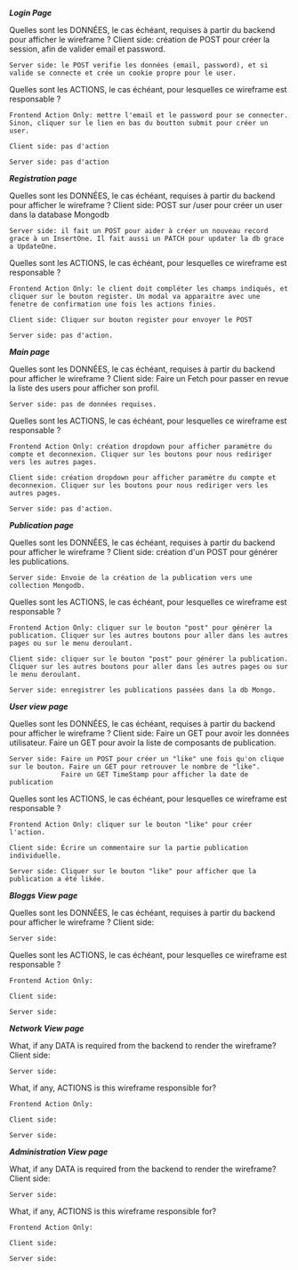 
***Login Page***

Quelles sont les DONNÉES, le cas échéant, requises à partir du backend pour afficher le wireframe ?
    Client side: création de POST pour créer la session, afin de valider email et password. 

    Server side: le POST verifie les données (email, password), et si valide se connecte et crée un cookie propre pour le user. 

Quelles sont les ACTIONS, le cas échéant, pour lesquelles ce wireframe est responsable ?

    Frontend Action Only: mettre l'email et le password pour se connecter. Sinon, cliquer sur le lien en bas du boutton submit pour créer un user. 

    Client side: pas d'action

    Server side: pas d'action


***Registration page***

Quelles sont les DONNÉES, le cas échéant, requises à partir du backend pour afficher le wireframe ?
    Client side: POST sur /user pour créer un user dans la database Mongodb

    Server side: il fait un POST pour aider à créer un nouveau record grace à un InsertOne. Il fait aussi un PATCH pour updater la db grace a UpdateOne.

Quelles sont les ACTIONS, le cas échéant, pour lesquelles ce wireframe est responsable ?

    Frontend Action Only: le client doit compléter les champs indiqués, et cliquer sur le bouton register. Un modal va apparaitre avec une fenetre de confirmation une fois les actions finies.

    Client side: Cliquer sur bouton register pour envoyer le POST

    Server side: pas d'action. 


***Main page***

Quelles sont les DONNÉES, le cas échéant, requises à partir du backend pour afficher le wireframe ?
    Client side: Faire un Fetch pour passer en revue la liste des users pour afficher son profil.

    Server side: pas de données requises. 


Quelles sont les ACTIONS, le cas échéant, pour lesquelles ce wireframe est responsable ?

    Frontend Action Only: création dropdown pour afficher paramètre du compte et deconnexion. Cliquer sur les boutons pour nous rediriger vers les autres pages.

    Client side: création dropdown pour afficher paramètre du compte et deconnexion. Cliquer sur les boutons pour nous rediriger vers les autres pages.

    Server side: pas d'action.


***Publication page***

Quelles sont les DONNÉES, le cas échéant, requises à partir du backend pour afficher le wireframe ?
    Client side: création d'un POST pour générer les publications. 

    Server side: Envoie de la création de la publication vers une collection Mongodb.


Quelles sont les ACTIONS, le cas échéant, pour lesquelles ce wireframe est responsable ?

    Frontend Action Only: cliquer sur le bouton "post" pour générer la publication. Cliquer sur les autres boutons pour aller dans les autres pages ou sur le menu deroulant.

    Client side: cliquer sur le bouton "post" pour générer la publication. Cliquer sur les autres boutons pour aller dans les autres pages ou sur le menu deroulant.

    Server side: enregistrer les publications passées dans la db Mongo.

***User view page***

Quelles sont les DONNÉES, le cas échéant, requises à partir du backend pour afficher le wireframe ?
    Client side: Faire un GET pour avoir les données utilisateur. Faire un GET pour avoir la liste de composants de publication. 

    Server side: Faire un POST pour créer un "like" une fois qu'on clique sur le bouton. Faire un GET pour retrouver le nombre de "like".
                 Faire un GET TimeStamp pour afficher la date de publication


Quelles sont les ACTIONS, le cas échéant, pour lesquelles ce wireframe est responsable ?

    Frontend Action Only: cliquer sur le bouton "like" pour créer l'action.

    Client side: Écrire un commentaire sur la partie publication individuelle.

    Server side: Cliquer sur le bouton "like" pour afficher que la publication a été likée.


***Bloggs View page***

Quelles sont les DONNÉES, le cas échéant, requises à partir du backend pour afficher le wireframe ?
    Client side:

    Server side:


Quelles sont les ACTIONS, le cas échéant, pour lesquelles ce wireframe est responsable ?

    Frontend Action Only:

    Client side:

    Server side:


***Network View page***

What, if any DATA is required from the backend to render the wireframe?
    Client side:

    Server side:


What, if any, ACTIONS is this wireframe responsible for?

    Frontend Action Only:

    Client side:

    Server side:


***Administration View page***

What, if any DATA is required from the backend to render the wireframe?
    Client side:

    Server side:


What, if any, ACTIONS is this wireframe responsible for?

    Frontend Action Only:

    Client side:

    Server side:
